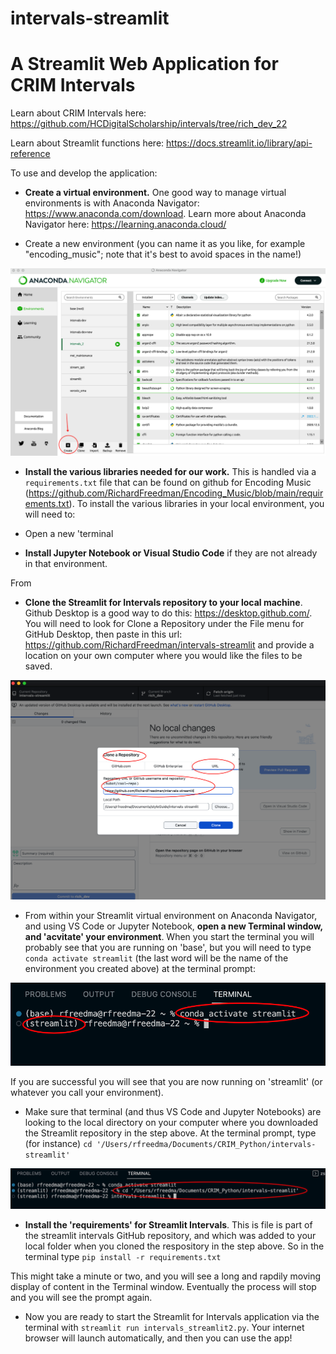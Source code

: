 # intervals-streamlit

# A Streamlit Web Application for CRIM Intervals

Learn about CRIM Intervals here:  https://github.com/HCDigitalScholarship/intervals/tree/rich_dev_22

Learn about Streamlit functions here:  https://docs.streamlit.io/library/api-reference

To use and develop the application:

* **Create a virtual environment.**  One good way to manage virtual environments is with Anaconda Navigator:  https://www.anaconda.com/download.  Learn more about Anaconda Navigator here:  https://learning.anaconda.cloud/

* Create a new environment (you can name it as you like, for example "encoding_music"; note that it's best to avoid spaces in the name!)

![Alt text](images/screenshot_1506.png)

* **Install the various libraries needed for our work.**  This is handled via a `requirements.txt` file that can be found on github for Encoding Music (https://github.com/RichardFreedman/Encoding_Music/blob/main/requirements.txt).  To install the various libraries in your local environment, you will need to:

- Open a new 'terminal

* **Install Jupyter Notebook or Visual Studio Code** if they are not already in that environment.

From 

* **Clone the Streamlit for Intervals repository to your local machine**.  Github Desktop is a good way to do this:  https://desktop.github.com/.  You will need to look for Clone a Repository under the File menu for GitHub Desktop, then paste in this url:  https://github.com/RichardFreedman/intervals-streamlit and provide a location on your own computer where you would like the files to be saved.

![Alt text](images/screenshot_1508.png)

* From within your Streamlit virtual environment on Anaconda Navigator, and using VS Code or Jupyter Notebook, **open a new Terminal window, and 'acvitate' your environment**.  When you start the terminal you will probably see that you are running on 'base', but you will need to type `conda activate streamlit` (the last word will be the name of the environment you created above) at the terminal prompt:

![Alt text](images/screenshot_1509.png)

If you are successful you will see that you are now running on 'streamlit' (or whatever you call your environment).

* Make sure that terminal (and thus VS Code and Jupyter Notebooks) are looking to the local directory on your computer where you downloaded the Streamlit repository in the step above.  At the terminal prompt, type (for instance) `cd '/Users/rfreedma/Documents/CRIM_Python/intervals-streamlit'`

![Alt text](images/screenshot_1510.png)

* **Install the 'requirements' for Streamlit Intervals**.  This is file is part of the streamlit intervals GitHub repository, and which was added to your local folder when you cloned the respository in the step above.  So in the terminal type `pip install -r requirements.txt`

This might take a minute or two, and you will see a long and rapdily moving display of content in the Terminal window.  Eventually the process will stop and you will see the prompt again.

* Now you are ready to start the Streamlit for Intervals application via the terminal with `streamlit run intervals_streamlit2.py`.  Your internet browser will launch automatically, and then you can use the app!

